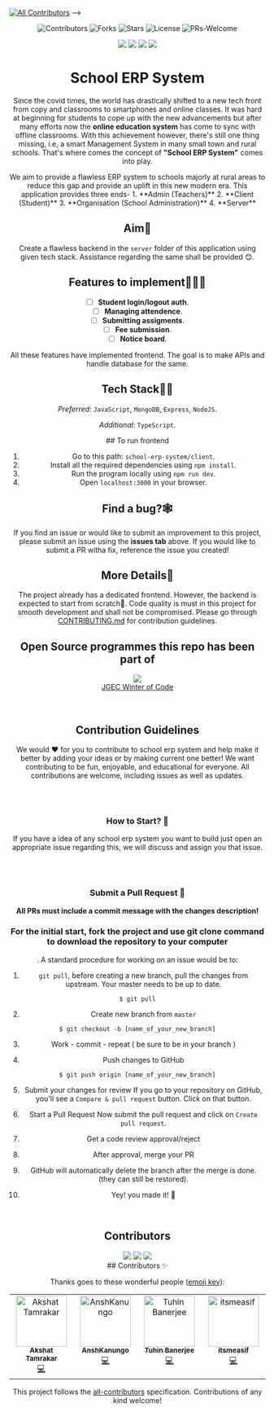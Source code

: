 
<!-- ALL-CONTRIBUTORS-BADGE:START - Do not remove or modify this section -->
 [![All Contributors](https://img.shields.io/badge/all_contributors-4-orange.svg?style=flat-square)](#contributors-) -->
<!-- ALL-CONTRIBUTORS-BADGE:END -->
<div align="center">

![Contributors](https://img.shields.io/github/contributors/Gaurav-Verma07/school-erp-system?style=for-the-badge)
  ![Forks](https://img.shields.io/github/forks/Gaurav-Verma07/school-erp-system?style=for-the-badge)
![Stars](https://img.shields.io/github/stars/Gaurav-Verma07/school-erp-system?style=for-the-badge)
![License](https://img.shields.io/github/license/Gaurav-Verma07/school-erp-system?style=for-the-badge)
![PRs-Welcome](https://img.shields.io/badge/PRs-welcome-brightgreen.svg?style=for-the-badge) 

![](https://img.shields.io/github/issues-raw/Gaurav-Verma07/school-erp-system?color=orange&style=for-the-badge)
![](https://img.shields.io/github/issues-closed/Gaurav-Verma07/school-erp-system?style=for-the-badge)
![](https://img.shields.io/github/issues-pr/Gaurav-Verma07/school-erp-system?style=for-the-badge)
![](https://img.shields.io/github/issues-pr-closed-raw/Gaurav-Verma07/school-erp-system?style=for-the-badge) 
<p align="center">

# School ERP System

Since the covid times, the world has drastically shifted to a new tech front from copy and classrooms to smartphones and online classes. It was hard at beginning for students to cope up with the new advancements but after many efforts now the **online education system** has come to sync with offline classrooms. With this achievement however, there's still one thing missing, i.e, a smart Management System in many small town and rural schools. That's where comes the concept of **"School ERP System"** comes into play.
 
</p>
We aim to provide a flawless ERP system to schools majorly at rural areas to reduce this gap and provide an uplift in this new modern era. 
This application provides three ends-
1. **Admin (Teachers)**
2. **Client (Student)**
3. **Organisation (School Administration)**
4. **Server**


## Aim🎯

Create a flawless backend in the `server` folder of this application using given tech stack. Assistance regarding the same shall be provided 😊.

## **Features** to implement🚀🚀🚀

- [ ] **Student login/logout auth**.
- [ ] **Managing attendence**.
- [ ] **Submitting assigments**.
- [ ] **Fee submission**. 
- [ ] **Notice board**. 

All these features have implemented frontend. The goal is to make APIs and handle database for the same.

## Tech Stack👩‍💻

_Preferred_: `JavaScript`, `MongoDB`, `Express`, `NodeJS`.

_Additional_: `TypeScript`.
<p align="center">
## To run frontend

1. Go to this path: `school-erp-system/client`.
2. Install all the required dependencies using `npm install`.
3. Run the program locally using `npm run dev`.
4. Open `localhost:3000` in your browser.

## Find a bug?🕸

If you find an issue or would like to submit an improvement to this project, please submit an issue using the **issues tab** above. If you would like to submit a PR witha fix, reference the issue you created!
 </p>

## More Details📑

The project already has a dedicated frontend. However, the backend is expected to start from scratch💪.
Code quality is must in this project for smooth development and shall not be compromised.
Please go through [CONTRIBUTING.md](https://github.com/Gaurav-Verma07/school-erp-system/blob/main/CONTRIBUTING.md) for contribution guidelines.
 
<h2 align="center">Open Source programmes this repo has been part of</h2>
<a href="https://github.com/harshita214/Chrome-Extension"><img src="https://badges.frapsoft.com/os/v2/open-source.svg?v=103"></a>
<div align="center">
    <a href="https://jwoc.tech/">JGEC Winter of Code</a>

</div>
<br>
<br>

<!-- ------------------------------------------------------------------------------------------------------------------------------------------------------ -->
<!-- ------------------------------------------------------------------------------------------------------------------------------------------------------------- -->

<h2 align="center">Contribution Guidelines</h2>

<p align="center">                    We would ❤️ for you to contribute to school erp system and help make it better by adding your ideas or by making current one better! We want contributing to be fun, enjoyable, and educational for everyone. All contributions are welcome, including issues as well as updates.                         </p>

<br>

<br>


###  How to Start?  📌

If you have a idea of any school erp system you want to build just open an appropriate issue regarding this, we will discuss and assign you that issue.

<br>

<br>



###  Submit a Pull Request 🚀



**All PRs must include a commit message with the changes description!**

<b> <h3> For the initial start, fork the project and use git clone command to download the repository to your computer </b> </h3>. A standard procedure for working on an issue would be to:

1. `git pull`, before creating a new branch, pull the changes from upstream. Your master needs to be up to date.

```
$ git pull
```

2. Create new branch from `master`
```
$ git checkout -b [name_of_your_new_branch]
```

3. Work - commit - repeat ( be sure to be in your branch )



4. Push changes to GitHub

```
$ git push origin [name_of_your_new_branch]
```

5. Submit your changes for review
   If you go to your repository on GitHub, you'll see a `Compare & pull request` button. Click on that button.
   
6. Start a Pull Request
   Now submit the pull request and click on `Create pull request`.
   
7. Get a code review approval/reject

8. After approval, merge your PR 

9. GitHub will automatically delete the branch after the merge is done. (they can still be restored).

10. Yey! you made it! 🎊




<br>



<!-- ------------------------------------------------------------------------------------------------------------------------------------------------------ -->
<!-- ------------------------------------------------------------------------------------------------------------------------------------------------------------- -->
<h2 align="center">Contributors</h2>
<a href="https://github.com/Gaurav-Verma07/school-erp-system"><img src="https://forthebadge.com/images/badges/built-by-developers.svg"  ></a> 
<a href="https://github.com/Gaurav-Verma07/school-erp-system"><img src="https://forthebadge.com/images/badges/built-with-love.svg"  ></a> 
<a href="https://github.com/Gaurav-Verma07/school-erp-system"><img src="https://forthebadge.com/images/badges/built-with-swag.svg" ></a>   

<br>
## Contributors ✨

Thanks goes to these wonderful people ([emoji key](https://allcontributors.org/docs/en/emoji-key)):

<!-- ALL-CONTRIBUTORS-LIST:START - Do not remove or modify this section -->
<!-- prettier-ignore-start -->
<!-- markdownlint-disable -->
<table>
  <tbody>
    <tr>
      <td align="center" valign="top" width="14.28%"><a href="https://linktr.ee/akshattamrakar"><img src="https://avatars.githubusercontent.com/u/47246016?v=4?s=100" width="100px;" alt="Akshat Tamrakar"/><br /><sub><b>Akshat Tamrakar</b></sub></a><br /><a href="https://github.com/Gaurav Verma/School ERP System/commits?author=Akshat103" title="Code">💻</a></td>
      <td align="center" valign="top" width="14.28%"><a href="https://github.com/Anshkanungo"><img src="https://avatars.githubusercontent.com/u/56950431?v=4?s=100" width="100px;" alt="AnshKanungo"/><br /><sub><b>AnshKanungo</b></sub></a><br /><a href="https://github.com/Gaurav Verma/School ERP System/commits?author=Anshkanungo" title="Code">💻</a></td>
      <td align="center" valign="top" width="14.28%"><a href="https://github.com/TuhinBanerjee31"><img src="https://avatars.githubusercontent.com/u/76838565?v=4?s=100" width="100px;" alt="Tuhin Banerjee"/><br /><sub><b>Tuhin Banerjee</b></sub></a><br /><a href="https://github.com/Gaurav Verma/School ERP System/commits?author=TuhinBanerjee31" title="Code">💻</a></td>
      <td align="center" valign="top" width="14.28%"><a href="https://github.com/SHAIKASIFALI"><img src="https://avatars.githubusercontent.com/u/86062660?v=4?s=100" width="100px;" alt="itsmeasif"/><br /><sub><b>itsmeasif</b></sub></a><br /><a href="https://github.com/Gaurav Verma/School ERP System/commits?author=SHAIKASIFALI" title="Code">💻</a></td>
    </tr>
  </tbody>
</table>

<!-- markdownlint-restore -->
<!-- prettier-ignore-end -->

<!-- ALL-CONTRIBUTORS-LIST:END -->

This project follows the [all-contributors](https://github.com/all-contributors/all-contributors) specification. Contributions of any kind welcome!
